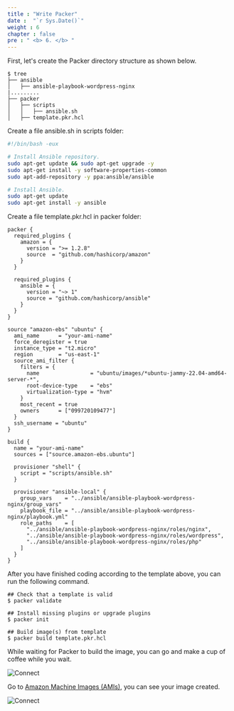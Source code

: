 ```yaml
---
title : "Write Packer"
date :  "`r Sys.Date()`" 
weight : 6 
chapter : false
pre : " <b> 6. </b> "
---
```


First, let's create the Packer directory structure as shown below.

```shell
$ tree
├── ansible
│   ├── ansible-playbook-wordpress-nginx
|.........
├── packer
│   ├── scripts
│   │   ├── ansible.sh
│   ├── template.pkr.hcl
```

Create a file ansible.sh in scripts folder:

```bash
#!/bin/bash -eux

# Install Ansible repository.
sudo apt-get update && sudo apt-get upgrade -y
sudo apt-get install -y software-properties-common
sudo apt-add-repository -y ppa:ansible/ansible

# Install Ansible.
sudo apt-get update
sudo apt-get install -y ansible
```

Create a file template.pkr.hcl in packer folder:

```hcl
packer {
  required_plugins {
    amazon = {
      version = ">= 1.2.8"
      source  = "github.com/hashicorp/amazon"
    }
  }

  required_plugins {
    ansible = {
      version = "~> 1"
      source = "github.com/hashicorp/ansible"
    }
  }
}

source "amazon-ebs" "ubuntu" {
  ami_name      = "your-ami-name"
  force_deregister = true
  instance_type = "t2.micro"
  region        = "us-east-1"
  source_ami_filter {
    filters = {
      name                = "ubuntu/images/*ubuntu-jammy-22.04-amd64-server-*",
      root-device-type    = "ebs"
      virtualization-type = "hvm"
    }
    most_recent = true
    owners      = ["099720109477"]
  }
  ssh_username = "ubuntu"
}

build {
  name = "your-ami-name"
  sources = ["source.amazon-ebs.ubuntu"]

  provisioner "shell" {
    script = "scripts/ansible.sh"
  }

  provisioner "ansible-local" {
    group_vars    = "../ansible/ansible-playbook-wordpress-nginx/group_vars"
    playbook_file = "../ansible/ansible-playbook-wordpress-nginx/playbook.yml"
    role_paths    = [
      "../ansible/ansible-playbook-wordpress-nginx/roles/nginx",
      "../ansible/ansible-playbook-wordpress-nginx/roles/wordpress",
      "../ansible/ansible-playbook-wordpress-nginx/roles/php"
    ]
  }
}
```

After you have finished coding according to the template above, you can run the following command.

```shell
## Check that a template is valid
$ packer validate

## Install missing plugins or upgrade plugins
$ packer init

## Build image(s) from template
$ packer build template.pkr.hcl
```

While waiting for Packer to build the image, you can go and make a cup of coffee while you wait.

![Connect](/immutable-infrastructure/images/6.packer/packer-console.png)

Go to [Amazon Machine Images (AMIs)](https://us-east-1.console.aws.amazon.com/ec2/home?region=us-east-1#Images:visibility=owned-by-me), you can see your image created.

![Connect](/immutable-infrastructure/images/6.packer/packer-ami.png)